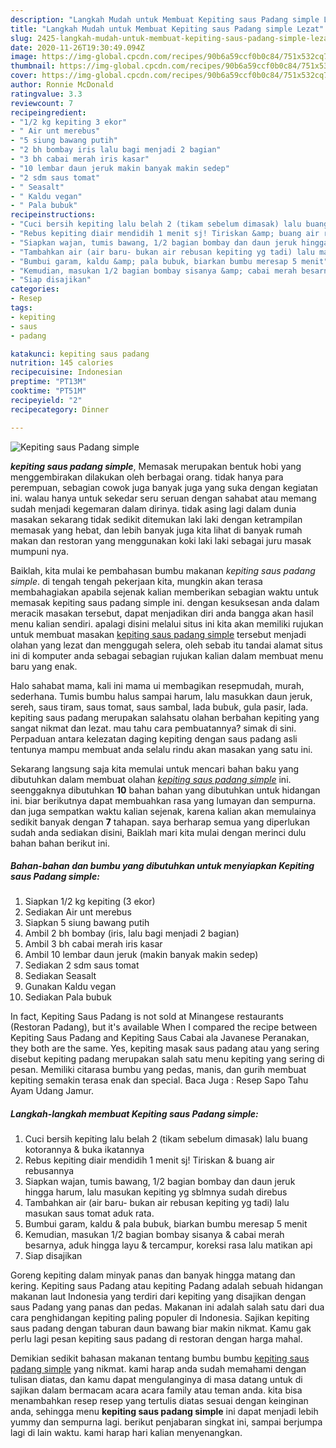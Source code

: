 ```yaml
---
description: "Langkah Mudah untuk Membuat Kepiting saus Padang simple Lezat"
title: "Langkah Mudah untuk Membuat Kepiting saus Padang simple Lezat"
slug: 2425-langkah-mudah-untuk-membuat-kepiting-saus-padang-simple-lezat
date: 2020-11-26T19:30:49.094Z
image: https://img-global.cpcdn.com/recipes/90b6a59ccf0b0c84/751x532cq70/kepiting-saus-padang-simple-foto-resep-utama.jpg
thumbnail: https://img-global.cpcdn.com/recipes/90b6a59ccf0b0c84/751x532cq70/kepiting-saus-padang-simple-foto-resep-utama.jpg
cover: https://img-global.cpcdn.com/recipes/90b6a59ccf0b0c84/751x532cq70/kepiting-saus-padang-simple-foto-resep-utama.jpg
author: Ronnie McDonald
ratingvalue: 3.3
reviewcount: 7
recipeingredient:
- "1/2 kg kepiting 3 ekor"
- " Air unt merebus"
- "5 siung bawang putih"
- "2 bh bombay iris lalu bagi menjadi 2 bagian"
- "3 bh cabai merah iris kasar"
- "10 lembar daun jeruk makin banyak makin sedep"
- "2 sdm saus tomat"
- " Seasalt"
- " Kaldu vegan"
- " Pala bubuk"
recipeinstructions:
- "Cuci bersih kepiting lalu belah 2 (tikam sebelum dimasak) lalu buang kotorannya &amp; buka ikatannya"
- "Rebus kepiting diair mendidih 1 menit sj! Tiriskan &amp; buang air rebusannya"
- "Siapkan wajan, tumis bawang, 1/2 bagian bombay dan daun jeruk hingga harum, lalu masukan kepiting yg sblmnya sudah direbus"
- "Tambahkan air (air baru- bukan air rebusan kepiting yg tadi) lalu masukan saus tomat aduk rata."
- "Bumbui garam, kaldu &amp; pala bubuk, biarkan bumbu meresap 5 menit"
- "Kemudian, masukan 1/2 bagian bombay sisanya &amp; cabai merah besarnya, aduk hingga layu &amp; tercampur, koreksi rasa lalu matikan api"
- "Siap disajikan"
categories:
- Resep
tags:
- kepiting
- saus
- padang

katakunci: kepiting saus padang 
nutrition: 145 calories
recipecuisine: Indonesian
preptime: "PT13M"
cooktime: "PT51M"
recipeyield: "2"
recipecategory: Dinner

---
```



![Kepiting saus Padang simple](https://img-global.cpcdn.com/recipes/90b6a59ccf0b0c84/751x532cq70/kepiting-saus-padang-simple-foto-resep-utama.jpg)

<b><i>kepiting saus padang simple</i></b>, Memasak merupakan bentuk hobi yang menggembirakan dilakukan oleh berbagai orang. tidak hanya para perempuan, sebagian cowok juga banyak juga yang suka dengan kegiatan ini. walau hanya untuk sekedar seru seruan dengan sahabat atau memang sudah menjadi kegemaran dalam dirinya. tidak asing lagi dalam dunia masakan sekarang tidak sedikit ditemukan laki laki dengan ketrampilan memasak yang hebat, dan lebih banyak juga kita lihat di banyak rumah makan dan restoran yang menggunakan koki laki laki sebagai juru masak mumpuni nya.

Baiklah, kita mulai ke pembahasan bumbu makanan <i>kepiting saus padang simple</i>. di tengah tengah pekerjaan kita, mungkin akan terasa membahagiakan apabila sejenak kalian memberikan sebagian waktu untuk memasak kepiting saus padang simple ini. dengan kesuksesan anda dalam meracik masakan tersebut, dapat menjadikan diri anda bangga akan hasil menu kalian sendiri. apalagi disini melalui situs ini kita akan memiliki rujukan untuk membuat masakan <u>kepiting saus padang simple</u> tersebut menjadi olahan yang lezat dan menggugah selera, oleh sebab itu tandai alamat situs ini di komputer anda sebagai sebagian rujukan kalian dalam membuat menu baru yang enak.

Halo sahabat mama, kali ini mama ui membagikan resepmudah, murah, sederhana. Tumis bumbu halus sampai harum, lalu masukkan daun jeruk, sereh, saus tiram, saus tomat, saus sambal, lada bubuk, gula pasir, lada. kepiting saus padang merupakan salahsatu olahan berbahan kepiting yang sangat nikmat dan lezat. mau tahu cara pembuatannya? simak di sini. Perpaduan antara kelezatan daging kepiting dengan saus padang asli tentunya mampu membuat anda selalu rindu akan masakan yang satu ini.


Sekarang langsung saja kita memulai untuk mencari bahan baku yang dibutuhkan dalam membuat olahan <u><i>kepiting saus padang simple</i></u> ini. seenggaknya dibutuhkan <b>10</b> bahan bahan yang dibutuhkan untuk hidangan ini. biar berikutnya dapat membuahkan rasa yang lumayan dan sempurna. dan juga sempatkan waktu kalian sejenak, karena kalian akan memulainya sedikit banyak dengan <b>7</b> tahapan. saya berharap semua yang diperlukan sudah anda sediakan disini, Baiklah mari kita mulai dengan merinci dulu bahan bahan berikut ini.

<!--inarticleads1-->

##### Bahan-bahan dan bumbu yang dibutuhkan untuk menyiapkan Kepiting saus Padang simple:

1. Siapkan 1/2 kg kepiting (3 ekor)
1. Sediakan  Air unt merebus
1. Siapkan 5 siung bawang putih
1. Ambil 2 bh bombay (iris, lalu bagi menjadi 2 bagian)
1. Ambil 3 bh cabai merah iris kasar
1. Ambil 10 lembar daun jeruk (makin banyak makin sedep)
1. Sediakan 2 sdm saus tomat
1. Sediakan  Seasalt
1. Gunakan  Kaldu vegan
1. Sediakan  Pala bubuk


In fact, Kepiting Saus Padang is not sold at Minangese restaurants (Restoran Padang), but it&#39;s available When I compared the recipe between Kepiting Saus Padang and Kepiting Saus Cabai ala Javanese Peranakan, they both are the same. Yes, kepiting masak saus padang atau yang sering disebut kepiting padang merupakan salah satu menu kepiting yang sering di pesan. Memiliki citarasa bumbu yang pedas, manis, dan gurih membuat kepiting semakin terasa enak dan special. Baca Juga : Resep Sapo Tahu Ayam Udang Jamur. 

<!--inarticleads2-->

##### Langkah-langkah membuat Kepiting saus Padang simple:

1. Cuci bersih kepiting lalu belah 2 (tikam sebelum dimasak) lalu buang kotorannya &amp; buka ikatannya
1. Rebus kepiting diair mendidih 1 menit sj! Tiriskan &amp; buang air rebusannya
1. Siapkan wajan, tumis bawang, 1/2 bagian bombay dan daun jeruk hingga harum, lalu masukan kepiting yg sblmnya sudah direbus
1. Tambahkan air (air baru- bukan air rebusan kepiting yg tadi) lalu masukan saus tomat aduk rata.
1. Bumbui garam, kaldu &amp; pala bubuk, biarkan bumbu meresap 5 menit
1. Kemudian, masukan 1/2 bagian bombay sisanya &amp; cabai merah besarnya, aduk hingga layu &amp; tercampur, koreksi rasa lalu matikan api
1. Siap disajikan


Goreng kepiting dalam minyak panas dan banyak hingga matang dan kering. Kepiting saus Padang atau kepiting Padang adalah sebuah hidangan makanan laut Indonesia yang terdiri dari kepiting yang disajikan dengan saus Padang yang panas dan pedas. Makanan ini adalah salah satu dari dua cara penghidangan kepiting paling populer di Indonesia. Sajikan kepiting saus padang dengan taburan daun bawang biar makin nikmat. Kamu gak perlu lagi pesan kepiting saus padang di restoran dengan harga mahal. 

Demikian sedikit bahasan makanan tentang bumbu bumbu <u>kepiting saus padang simple</u> yang nikmat. kami harap anda sudah memahami dengan tulisan diatas, dan kamu dapat mengulanginya di masa datang untuk di sajikan dalam bermacam acara acara family atau teman anda. kita bisa menambahkan resep resep yang tertulis diatas sesuai dengan keinginan anda, sehingga menu <b>kepiting saus padang simple</b> ini dapat menjadi lebih yummy dan sempurna lagi. berikut penjabaran singkat ini, sampai berjumpa lagi di lain waktu. kami harap hari kalian menyenangkan.

